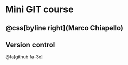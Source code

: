 # Mini GIT course

@css[byline right](Marco Chiapello)
---

## Version control


@fa[github fa-3x]


